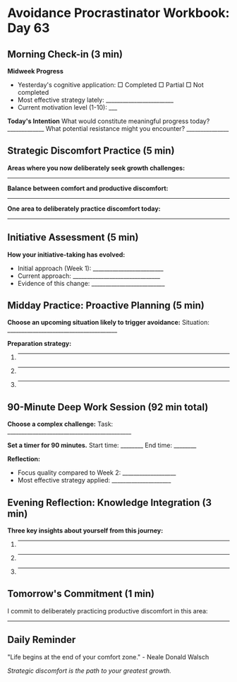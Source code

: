 # Avoidance Procrastinator Workbook: Day 63

## Morning Check-in (3 min)

**Midweek Progress**
- Yesterday's cognitive application: □ Completed □ Partial □ Not completed
- Most effective strategy lately: ________________________
- Current motivation level (1-10): ___

**Today's Intention**
What would constitute meaningful progress today? _____________
What potential resistance might you encounter? _______________

## Strategic Discomfort Practice (5 min)

**Areas where you now deliberately seek growth challenges:**
________________________________________________

**Balance between comfort and productive discomfort:**
________________________________________________

**One area to deliberately practice discomfort today:**
________________________________________________

## Initiative Assessment (5 min)

**How your initiative-taking has evolved:**
- Initial approach (Week 1): _________________________
- Current approach: _______________________________
- Evidence of this change: __________________________

## Midday Practice: Proactive Planning (5 min)

**Choose an upcoming situation likely to trigger avoidance:**
Situation: _______________________________________

**Preparation strategy:**
1. ________________________________________________
2. ________________________________________________
3. ________________________________________________

## 90-Minute Deep Work Session (92 min total)

**Choose a complex challenge:**
Task: ____________________________________________

**Set a timer for 90 minutes.**
Start time: ________ End time: ________

**Reflection:**
- Focus quality compared to Week 2: ___________________
- Most effective strategy applied: _____________________

## Evening Reflection: Knowledge Integration (3 min)

**Three key insights about yourself from this journey:**
1. ________________________________________________
2. ________________________________________________
3. ________________________________________________

## Tomorrow's Commitment (1 min)

I commit to deliberately practicing productive discomfort in this area:
________________________________________________

## Daily Reminder

"Life begins at the end of your comfort zone." - Neale Donald Walsch

*Strategic discomfort is the path to your greatest growth.*